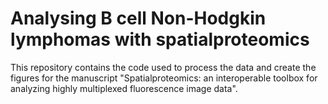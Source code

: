 # Analysing B cell Non-Hodgkin lymphomas with spatialproteomics
This repository contains the code used to process the data and create the figures for the manuscript "Spatialproteomics: an interoperable toolbox for analyzing highly multiplexed fluorescence image data".

